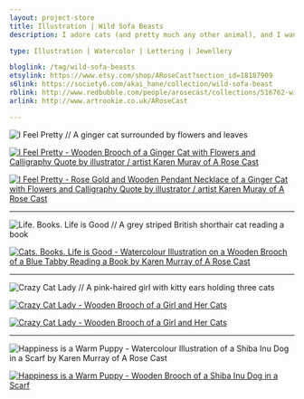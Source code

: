 ```yaml
---
layout: project-store
title: Illustration | Wild Sofa Beasts
description: I adore cats (and pretty much any other animal), and I wanted to do a little project where they are the focus. Wild Sofa Beasts is a range of illustration products all about cats. So far I have used my own three felines as the inspiration for the pieces. I have turned these first three illustrations into printed walnut wood brooches. These brooches will be up for sale in the next few weeks

type: Illustration | Watercolor | Lettering | Jewellery

bloglink: /tag/wild-sofa-beasts
etsylink: https://www.etsy.com/shop/ARoseCast?section_id=18187909
s6link: https://society6.com/akai_hane/collection/wild-sofa-beast
rblink: http://www.redbubble.com/people/arosecast/collections/516762-wild-sofa-beasts?asc=u
arlink: http://www.artrookie.co.uk/ARoseCast

---
```


![I Feel Pretty // A ginger cat surrounded by flowers and leaves](/assets/folio/wsb/illustration-i-feel-pretty-cat.jpg "I Feel Pretty // A ginger cat surrounded by flowers and leaves")

[![I Feel Pretty - Wooden Brooch of a Ginger Cat with Flowers and Calligraphy Quote by illustrator / artist Karen Muray of A Rose Cast](/assets/folio/wsb/brooch-pretty-floral-cat.jpg)](https://www.etsy.com/listing/257820045/walnut-wood-brooch-or-rose-gold-necklace "I Feel Pretty - Wooden Brooch of a Ginger Cat with Flowers and Calligraphy Quote by illustrator / artist Karen Muray of A Rose Cast")

[![I Feel Pretty - Rose Gold and Wooden Pendant Necklace of a Ginger Cat with Flowers and Calligraphy Quote by illustrator / artist Karen Muray of A Rose Cast](/assets/folio/wsb/rose-gold-necklace-pretty-floral-cat.jpg)](https://www.etsy.com/listing/257820045/walnut-wood-brooch-or-rose-gold-necklace "I Feel Pretty - Rose Gold and Wooden Pendant Necklace of a Ginger Cat with Flowers and Calligraphy Quote by illustrator / artist Karen Muray of @arosecast")

<hr>

![Life. Books. Life is Good // A grey striped British shorthair cat reading a book](/assets/folio/wsb/illustration-books-cats-life-is-good.jpg "Life. Books. Life is Good // A grey striped British shorthair cat reading a book")

[![Cats. Books. Life is Good - Watercolour Illustration on a Wooden Brooch of a Blue Tabby Reading a Book by Karen Murray of A Rose Cast](/assets/blog/2016-03/wooden-brooch-books-cats-life-is-good06.jpg)](https://www.etsy.com/listing/257924788/walnut-wood-brooch-with-illustration-of "Cats. Books. Life is Good - Watercolour Illustration on a Wooden Brooch of a Blue Tabby Reading a Book by illustrator / artist Karen Muray of @arosecast")

<hr>


![Crazy Cat Lady // A pink-haired girl with kitty ears holding three cats](/assets/folio/wsb/illustration-crazy-cat-lady.jpg "Crazy Cat Lady // A pink-haired girl with kitty ears holding three cats")

[![Crazy Cat Lady - Wooden Brooch of a Girl and Her Cats](/assets/blog/2016-02/crazy-cat-lady-wooden-brooch-03.jpg)](https://www.etsy.com/listing/257819325/walnut-wood-brooch-with-an-illustration "Crazy Cat Lady - Wooden Brooch of a Girl and Her Cats by illustrator / artist Karen Muray of @arosecast")

[![Crazy Cat Lady - Wooden Brooch of a Girl and Her Cats](/assets/blog/2016-02/crazy-cat-lady-wooden-brooch-02.jpg)](https://www.etsy.com/listing/257819325/walnut-wood-brooch-with-an-illustration "Crazy Cat Lady - Wooden Brooch of a Girl and Her Cats by illustrator / artist Karen Muray of @arosecast")

<hr>


![Happiness is a Warm Puppy - Watercolour Illustration of a Shiba Inu Dog in a Scarf by Karen Murray of A Rose Cast](/assets/folio/wsb/illustration-happiness-warm-puppy-dog.jpg "Happiness is a Warm Puppy - Watercolour Illustration of a Shiba Inu Dog in a Scarf by illustrator / artist Karen Muray of @arosecast")

[![Happiness is a Warm Puppy - Wooden Brooch of a Shiba Inu Dog in a Scarf](/assets/blog/2016-05/brooch-happiness-puppy-dog-01.jpg)](https://www.etsy.com/listing/279563830/walnut-wood-brooch-with-an-illustration "Happiness is a Warm Puppy - Wooden Brooch of a Shiba Inu Dog in a Scarf by illustrator / artist Karen Muray of @arosecast")